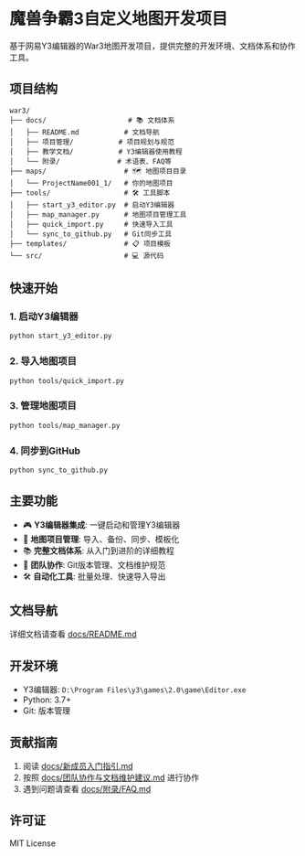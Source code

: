 # 魔兽争霸3自定义地图开发项目

基于网易Y3编辑器的War3地图开发项目，提供完整的开发环境、文档体系和协作工具。

## 项目结构

```
war3/
├── docs/                    # 📚 文档体系
│   ├── README.md           # 文档导航
│   ├── 项目管理/           # 项目规划与规范
│   ├── 教学文档/           # Y3编辑器使用教程
│   └── 附录/              # 术语表、FAQ等
├── maps/                   # 🗺️ 地图项目目录
│   └── ProjectName001_1/   # 你的地图项目
├── tools/                  # 🛠️ 工具脚本
│   ├── start_y3_editor.py  # 启动Y3编辑器
│   ├── map_manager.py      # 地图项目管理工具
│   ├── quick_import.py     # 快速导入工具
│   └── sync_to_github.py   # Git同步工具
├── templates/              # 📋 项目模板
└── src/                    # 💻 源代码
```

## 快速开始

### 1. 启动Y3编辑器
```bash
python start_y3_editor.py
```

### 2. 导入地图项目
```bash
python tools/quick_import.py
```

### 3. 管理地图项目
```bash
python tools/map_manager.py
```

### 4. 同步到GitHub
```bash
python sync_to_github.py
```

## 主要功能

- 🎮 **Y3编辑器集成**: 一键启动和管理Y3编辑器
- 📁 **地图项目管理**: 导入、备份、同步、模板化
- 📚 **完整文档体系**: 从入门到进阶的详细教程
- 🤝 **团队协作**: Git版本管理、文档维护规范
- 🛠️ **自动化工具**: 批量处理、快速导入导出

## 文档导航

详细文档请查看 [docs/README.md](docs/README.md)

## 开发环境

- Y3编辑器: `D:\Program Files\y3\games\2.0\game\Editor.exe`
- Python: 3.7+
- Git: 版本管理

## 贡献指南

1. 阅读 [docs/新成员入门指引.md](docs/新成员入门指引.md)
2. 按照 [docs/团队协作与文档维护建议.md](docs/团队协作与文档维护建议.md) 进行协作
3. 遇到问题请查看 [docs/附录/FAQ.md](docs/附录/FAQ.md)

## 许可证

MIT License 
